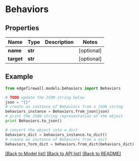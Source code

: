 # Behaviors


## Properties
Name | Type | Description | Notes
------------ | ------------- | ------------- | -------------
**name** | **str** |  | [optional] 
**target** | **str** |  | [optional] 

## Example

```python
from edgefirewall.models.behaviors import Behaviors

# TODO update the JSON string below
json = "{}"
# create an instance of Behaviors from a JSON string
behaviors_instance = Behaviors.from_json(json)
# print the JSON string representation of the object
print Behaviors.to_json()

# convert the object into a dict
behaviors_dict = behaviors_instance.to_dict()
# create an instance of Behaviors from a dict
behaviors_form_dict = behaviors.from_dict(behaviors_dict)
```
[[Back to Model list]](../README.md#documentation-for-models) [[Back to API list]](../README.md#documentation-for-api-endpoints) [[Back to README]](../README.md)


